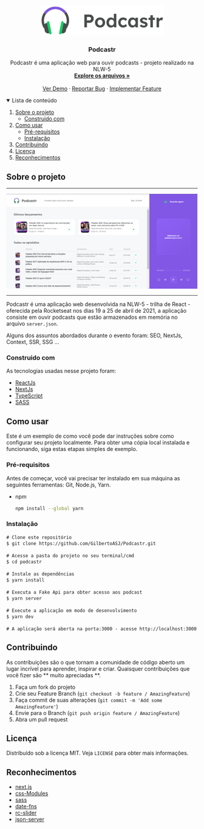 <!-- PROJECT LOGO -->
<br />
<p align="center">
  <a href="https://github.com/othneildrew/Best-README-Template">
    <img src="./public/logo.svg" alt="Logo Podcastr">
  </a>

  <h3 align="center">Podcastr</h3>

  <p align="center">
    Podcastr é uma aplicação web para ouvir podcasts - projeto realizado na NLW-5 
    <br />
    <a href="https://github.com/GilbertoASJ/Podcastr"><strong>Explore os arquivos »</strong></a>
    <br />
    <br />
    <a href="https://github.com/GilbertoASJ/Podcastr">Ver Demo</a>
    ·
    <a href="https://github.com/GilbertoASJ/Podcastr/issues">Reportar Bug</a>
    ·
    <a href="https://github.com/GilbertoASJ/Podcastr/issues">Implementar Feature</a>
  </p>
</p>



<!-- TABLE OF CONTENTS -->
<details open="open">
  <summary>Lista de conteúdo</summary>
  <ol>
    <li>
      <a href="#Sobre-o-projeto">Sobre o projeto</a>
      <ul>
        <li><a href="#Construido-com">Construido com</a></li>
      </ul>
    </li>
    <li>
      <a href="#Como-usar">Como usar</a>
      <ul>
        <li><a href="#Pré-requisitos">Pré-requisitos</a></li>
        <li><a href="#Instalação">Instalação</a></li>
      </ul>
    </li>
    <li><a href="#Contribuindo">Contribuindo</a></li>
    <li><a href="#Licença">Licença</a></li>
    <li><a href="#Reconhecimentos">Reconhecimentos</a></li>
  </ol>
</details>



<!-- ABOUT THE PROJECT -->
## Sobre o projeto

<hr>
<img src="./public/Home-Podcastr.PNG" alt="Home Podcastr">
<hr>

Podcastr é uma aplicação web desenvolvida na NLW-5 - trilha de React - oferecida pela Rocketseat nos dias 19 a 25 de abril de 2021, a aplicação consiste em ouvir podcasts que estão armazenados em memória no arquivo ```server.json```.

Alguns dos assuntos abordados durante o evento foram: SEO, NextJs, Context, SSR, SSG ...


### Construido com

As tecnologias usadas nesse projeto foram:
* [ReactJs](https://pt-br.reactjs.org/)
* [NextJs](https://nextjs.org/)
* [TypeScript](https://www.typescriptlang.org/)
* [SASS](https://sass-lang.com/)


<!-- GETTING STARTED -->
## Como usar

Este é um exemplo de como você pode dar instruções sobre como configurar seu projeto localmente. Para obter uma cópia local instalada e funcionando, siga estas etapas simples de exemplo.

### Pré-requisitos

Antes de começar, você vai precisar ter instalado em sua máquina as seguintes ferramentas: Git, Node.js, Yarn. 

* npm
  ```sh
  npm install --global yarn
  ```

### Instalação

```
# Clone este repositório
$ git clone https://github.com/GilbertoASJ/Podcastr.git

# Acesse a pasta do projeto no seu terminal/cmd
$ cd podcastr

# Instale as dependências
$ yarn install

# Executa a Fake Api para obter acesso aos podcast
$ yarn server

# Execute a aplicação em modo de desenvolvimento
$ yarn dev

# A aplicação será aberta na porta:3000 - acesse http://localhost:3000
```


<!-- CONTRIBUTING -->
## Contribuindo

As contribuições são o que tornam a comunidade de código aberto um lugar incrível para aprender, inspirar e criar. Quaisquer contribuições que você fizer são ** muito apreciadas **.

1. Faça um fork do projeto
2. Crie seu Feature Branch (`git checkout -b feature / AmazingFeature`)
3. Faça commit de suas alterações (`git commit -m 'Add some AmazingFeature'`)
4. Envie para o Branch (`git push origin feature / AmazingFeature`)
5. Abra um pull request


<!-- LICENSE -->
## Licença

Distribuído sob a licença MIT. Veja `LICENSE` para obter mais informações.


<!-- ACKNOWLEDGEMENTS -->
## Reconhecimentos
* [next.js](https://nextjs.org/)
* [css-Modules](https://github.com/css-modules/css-modules)
* [sass](https://sass-lang.com/)
* [date-fns](https://github.com/date-fns/date-fns)
* [rc-slider](https://www.npmjs.com/package/rc-slider)
* [json-server](https://github.com/typicode/json-server)